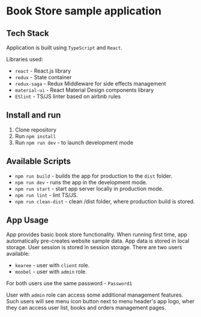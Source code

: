 # Book Store sample application

## Tech Stack

Application is built using `TypeScript` and `React`.

Libraries used:

-   `react` - React.js library
-   `redux` - State container
-   `redux-saga` - Redux Middleware for side effects management
-   `material-ui` - React Material Design components library
-   `ESlint` - TS/JS linter based on airbnb rules

## Install and run

1. Clone repository
2. Run `npm install`
3. Run `npm run dev` - to launch development mode

## Available Scripts

-   `npm run build` - builds the app for production to the `dist` folder.
-   `npm run dev` - runs the app in the development mode.
-   `npm run start` - start app server locally in production mode.
-   `npm run lint` - lint TS/JS.
-   `npm run clean-dist` - clean /dist folder, where production build is stored.

## App Usage

App provides basic book store functionality. When running first time, app automatically pre-creates website sample data.
App data is stored in local storage. User session is stored in session storage.
There are two users available:

-   `kearee` - user with `client` role.
-   `monbel` - user with `admin` role.

For both users use the same password - `Password1`

User with `admin` role can access some additional management features. Such users will see menu icon button next to menu header's app logo, wher they can access user list, books and orders management pages.
